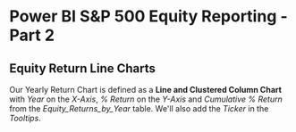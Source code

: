 # Power BI S&P 500 Equity Reporting - Part 2

## Equity Return Line Charts

Our Yearly Return Chart is defined as a **Line and Clustered Column Chart** with *Year* on the *X-Axis*, *% Return* on the *Y-Axis* and *Cumulative % Return* from the *Equity_Returns_by_Year* table. 
We'll also add the *Ticker* in the *Tooltips*. 


